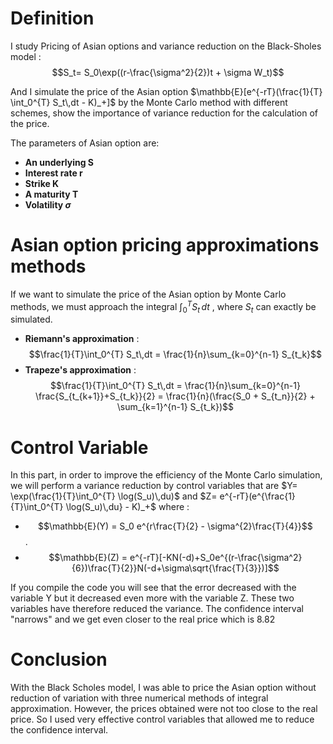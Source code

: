 # Definition

I study Pricing of Asian options and variance reduction on the Black-Sholes model : 
$$S_t= S_0\exp((r-\frac{\sigma^2}{2})t + \sigma W_t)$$ 

And I simulate the price of the Asian option $\mathbb{E}[e^{-rT}(\frac{1}{T} \int_0^{T} S_t\,dt - K)_+]$ by the Monte Carlo method with different schemes, show the importance of variance reduction for the calculation of the price.

The parameters of Asian option are:

- **An underlying S**
- **Interest rate r**
- **Strike K**
- **A maturity T**
- **Volatility $\sigma$**

# Asian option pricing approximations methods
If we want to simulate the price of the Asian option by Monte Carlo methods,
we must approach the integral $\int_0^{T} S_t\,dt$ , where $S_t$ can exactly be simulated.

- **Riemann's approximation** : $$\frac{1}{T}\int_0^{T} S_t\,dt  = \frac{1}{n}\sum_{k=0}^{n-1} S_{t_k}$$
- **Trapeze's approximation** : $$\frac{1}{T}\int_0^{T} S_t\,dt  = \frac{1}{n}\sum_{k=0}^{n-1} \frac{S_{t_{k+1}}+S_{t_k}}{2}
        = \frac{1}{n}(\frac{S_0 + S_{t_n}}{2} + \sum_{k=1}^{n-1} S_{t_k})$$



# Control Variable
In this part, in order to improve the efficiency of the Monte Carlo simulation, 
we will perform a variance reduction by control variables that are  $Y= \exp(\frac{1}{T}\int_0^{T} \log(S_u)\,du)$ and
$Z= e^{-rT}(e^{\frac{1}{T}\int_0^{T} \log(S_u)\,du} - K)_+$ where :

- $$\mathbb{E}(Y) = S_0 e^{r\frac{T}{2} - \sigma^{2}\frac{T}{4}}$$.
- $$\mathbb{E}(Z) = e^{-rT}[-KN(-d)+S_0e^{(r-\frac{\sigma^2}{6})\frac{T}{2}}N(-d+\sigma\sqrt{\frac{T}{3}})]$$

If you compile the code you will see that the error decreased with the variable Y but it decreased even more with the variable Z. 
These two variables have therefore reduced the variance. 
The confidence interval "narrows" and we get even closer to the real price which is 8.82

# Conclusion 

With the Black Scholes model, I was able to price the Asian option without reduction of variation with three numerical methods of integral approximation. 
However, the prices obtained were not too close to the real price. 
So I used very effective control variables that allowed me to reduce the confidence interval.